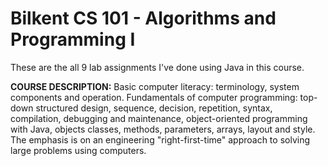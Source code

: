 # Bilkent CS 101 - Algorithms and Programming I

These are the all 9 lab assignments I've done using Java in this course.

**COURSE DESCRIPTION:** Basic computer literacy: terminology, system components and operation. Fundamentals of computer programming: top-down structured design, sequence, decision, repetition, syntax, compilation, debugging and maintenance, object-oriented programming with Java, objects classes, methods, parameters, arrays, layout and style. The emphasis is on an engineering "right-first-time" approach to solving large problems using computers.
